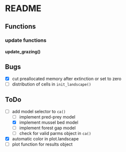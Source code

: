 README
======

## Functions

### update functions

#### update_grazing()

## Bugs

- [x] cut preallocated memory after extinction or set to zero
- [ ] distribution of cells in `init_landscape()`

## ToDo

- [ ] add model selector to `ca()`
  - [ ] implement pred-prey model
  - [x] implement mussel bed model
  - [ ] implement forest gap model
  - [ ] check for valid parms object in `ca()`
- [x] automatic color in plot.landscape
- [ ] plot function for results object